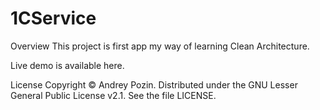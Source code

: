 # 1CService

Overview
This project is first app my way of learning Clean Architecture.

Live demo is available here.

License
Copyright © Andrey Pozin. Distributed under the GNU Lesser General Public License v2.1. See the file LICENSE.
